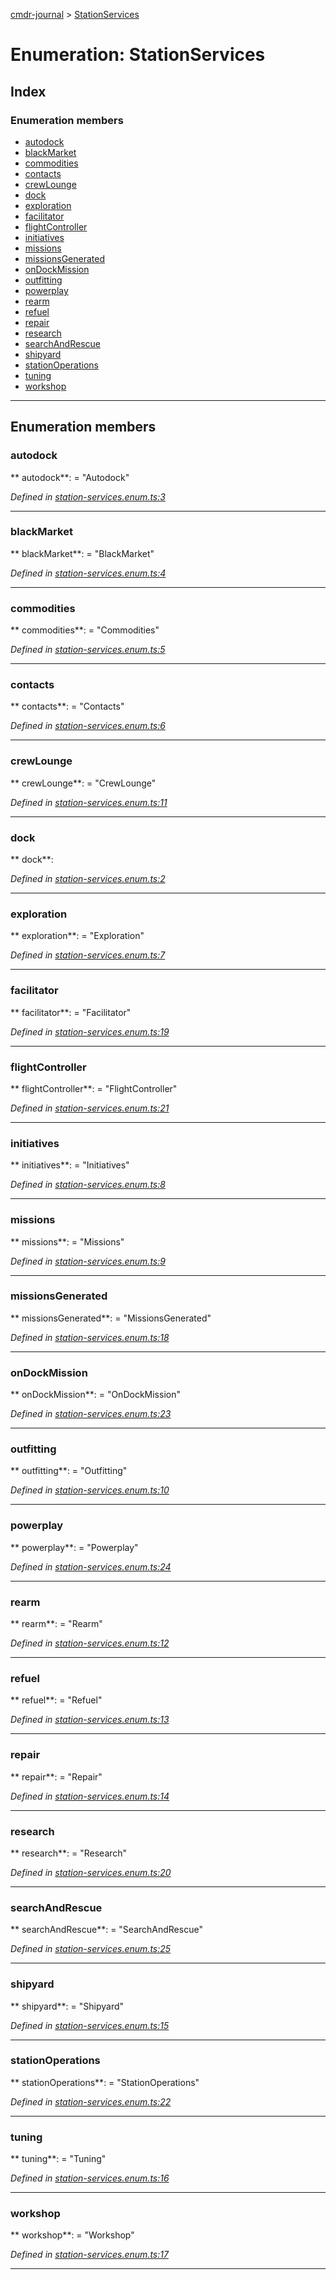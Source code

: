[cmdr-journal](../README.md) > [StationServices](../enums/stationservices.md)



# Enumeration: StationServices

## Index

### Enumeration members

* [autodock](stationservices.md#autodock)
* [blackMarket](stationservices.md#blackmarket)
* [commodities](stationservices.md#commodities)
* [contacts](stationservices.md#contacts)
* [crewLounge](stationservices.md#crewlounge)
* [dock](stationservices.md#dock)
* [exploration](stationservices.md#exploration)
* [facilitator](stationservices.md#facilitator)
* [flightController](stationservices.md#flightcontroller)
* [initiatives](stationservices.md#initiatives)
* [missions](stationservices.md#missions)
* [missionsGenerated](stationservices.md#missionsgenerated)
* [onDockMission](stationservices.md#ondockmission)
* [outfitting](stationservices.md#outfitting)
* [powerplay](stationservices.md#powerplay)
* [rearm](stationservices.md#rearm)
* [refuel](stationservices.md#refuel)
* [repair](stationservices.md#repair)
* [research](stationservices.md#research)
* [searchAndRescue](stationservices.md#searchandrescue)
* [shipyard](stationservices.md#shipyard)
* [stationOperations](stationservices.md#stationoperations)
* [tuning](stationservices.md#tuning)
* [workshop](stationservices.md#workshop)



---
## Enumeration members
<a id="autodock"></a>

###  autodock

** autodock**:    = "Autodock"

*Defined in [station-services.enum.ts:3](https://github.com/chrisbruford/cmdr-journal/blob/5b08b7d/src/station-services.enum.ts#L3)*





___

<a id="blackmarket"></a>

###  blackMarket

** blackMarket**:    = "BlackMarket"

*Defined in [station-services.enum.ts:4](https://github.com/chrisbruford/cmdr-journal/blob/5b08b7d/src/station-services.enum.ts#L4)*





___

<a id="commodities"></a>

###  commodities

** commodities**:    = "Commodities"

*Defined in [station-services.enum.ts:5](https://github.com/chrisbruford/cmdr-journal/blob/5b08b7d/src/station-services.enum.ts#L5)*





___

<a id="contacts"></a>

###  contacts

** contacts**:    = "Contacts"

*Defined in [station-services.enum.ts:6](https://github.com/chrisbruford/cmdr-journal/blob/5b08b7d/src/station-services.enum.ts#L6)*





___

<a id="crewlounge"></a>

###  crewLounge

** crewLounge**:    = "CrewLounge"

*Defined in [station-services.enum.ts:11](https://github.com/chrisbruford/cmdr-journal/blob/5b08b7d/src/station-services.enum.ts#L11)*





___

<a id="dock"></a>

###  dock

** dock**:   

*Defined in [station-services.enum.ts:2](https://github.com/chrisbruford/cmdr-journal/blob/5b08b7d/src/station-services.enum.ts#L2)*





___

<a id="exploration"></a>

###  exploration

** exploration**:    = "Exploration"

*Defined in [station-services.enum.ts:7](https://github.com/chrisbruford/cmdr-journal/blob/5b08b7d/src/station-services.enum.ts#L7)*





___

<a id="facilitator"></a>

###  facilitator

** facilitator**:    = "Facilitator"

*Defined in [station-services.enum.ts:19](https://github.com/chrisbruford/cmdr-journal/blob/5b08b7d/src/station-services.enum.ts#L19)*





___

<a id="flightcontroller"></a>

###  flightController

** flightController**:    = "FlightController"

*Defined in [station-services.enum.ts:21](https://github.com/chrisbruford/cmdr-journal/blob/5b08b7d/src/station-services.enum.ts#L21)*





___

<a id="initiatives"></a>

###  initiatives

** initiatives**:    = "Initiatives"

*Defined in [station-services.enum.ts:8](https://github.com/chrisbruford/cmdr-journal/blob/5b08b7d/src/station-services.enum.ts#L8)*





___

<a id="missions"></a>

###  missions

** missions**:    = "Missions"

*Defined in [station-services.enum.ts:9](https://github.com/chrisbruford/cmdr-journal/blob/5b08b7d/src/station-services.enum.ts#L9)*





___

<a id="missionsgenerated"></a>

###  missionsGenerated

** missionsGenerated**:    = "MissionsGenerated"

*Defined in [station-services.enum.ts:18](https://github.com/chrisbruford/cmdr-journal/blob/5b08b7d/src/station-services.enum.ts#L18)*





___

<a id="ondockmission"></a>

###  onDockMission

** onDockMission**:    = "OnDockMission"

*Defined in [station-services.enum.ts:23](https://github.com/chrisbruford/cmdr-journal/blob/5b08b7d/src/station-services.enum.ts#L23)*





___

<a id="outfitting"></a>

###  outfitting

** outfitting**:    = "Outfitting"

*Defined in [station-services.enum.ts:10](https://github.com/chrisbruford/cmdr-journal/blob/5b08b7d/src/station-services.enum.ts#L10)*





___

<a id="powerplay"></a>

###  powerplay

** powerplay**:    = "Powerplay"

*Defined in [station-services.enum.ts:24](https://github.com/chrisbruford/cmdr-journal/blob/5b08b7d/src/station-services.enum.ts#L24)*





___

<a id="rearm"></a>

###  rearm

** rearm**:    = "Rearm"

*Defined in [station-services.enum.ts:12](https://github.com/chrisbruford/cmdr-journal/blob/5b08b7d/src/station-services.enum.ts#L12)*





___

<a id="refuel"></a>

###  refuel

** refuel**:    = "Refuel"

*Defined in [station-services.enum.ts:13](https://github.com/chrisbruford/cmdr-journal/blob/5b08b7d/src/station-services.enum.ts#L13)*





___

<a id="repair"></a>

###  repair

** repair**:    = "Repair"

*Defined in [station-services.enum.ts:14](https://github.com/chrisbruford/cmdr-journal/blob/5b08b7d/src/station-services.enum.ts#L14)*





___

<a id="research"></a>

###  research

** research**:    = "Research"

*Defined in [station-services.enum.ts:20](https://github.com/chrisbruford/cmdr-journal/blob/5b08b7d/src/station-services.enum.ts#L20)*





___

<a id="searchandrescue"></a>

###  searchAndRescue

** searchAndRescue**:    = "SearchAndRescue"

*Defined in [station-services.enum.ts:25](https://github.com/chrisbruford/cmdr-journal/blob/5b08b7d/src/station-services.enum.ts#L25)*





___

<a id="shipyard"></a>

###  shipyard

** shipyard**:    = "Shipyard"

*Defined in [station-services.enum.ts:15](https://github.com/chrisbruford/cmdr-journal/blob/5b08b7d/src/station-services.enum.ts#L15)*





___

<a id="stationoperations"></a>

###  stationOperations

** stationOperations**:    = "StationOperations"

*Defined in [station-services.enum.ts:22](https://github.com/chrisbruford/cmdr-journal/blob/5b08b7d/src/station-services.enum.ts#L22)*





___

<a id="tuning"></a>

###  tuning

** tuning**:    = "Tuning"

*Defined in [station-services.enum.ts:16](https://github.com/chrisbruford/cmdr-journal/blob/5b08b7d/src/station-services.enum.ts#L16)*





___

<a id="workshop"></a>

###  workshop

** workshop**:    = "Workshop"

*Defined in [station-services.enum.ts:17](https://github.com/chrisbruford/cmdr-journal/blob/5b08b7d/src/station-services.enum.ts#L17)*





___


